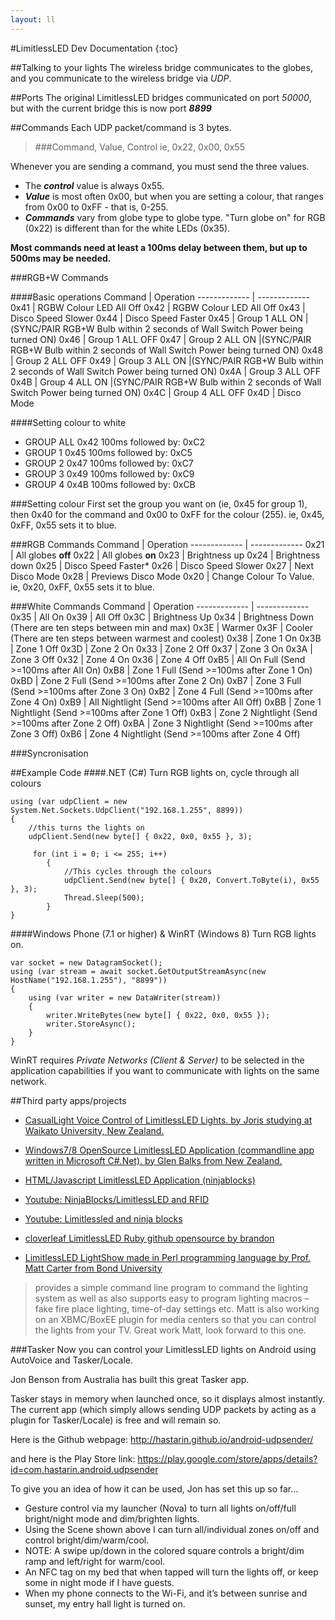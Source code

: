 ```yaml
---
layout: ll
---
```


#LimitlessLED Dev Documentation
{:toc}

##Talking to your lights
The wireless bridge communicates to the globes, and you communicate to the wireless bridge via <em>UDP</em>.<br />

##Ports
The original LimitlessLED bridges communicated on port *50000*, but with the current bridge this is now port ***8899***

##Commands
Each UDP packet/command is 3 bytes. 

>###Command, Value, Control
ie, 0x22, 0x00, 0x55

Whenever you are sending a command, you must send the three values. 

* The ***control*** value is always 0x55. 
* ***Value*** is most often 0x00, but when you are setting a colour, that ranges from 0x00 to 0xFF - that is, 0-255.
* ***Commands***  vary from globe type to globe type. "Turn globe on" for RGB (0x22) is different than for the white LEDs (0x35).

**Most commands need at least a 100ms delay between them, but up to 500ms may be needed.**

###RGB+W Commands

####Basic operations
Command | Operation
------------- | -------------
0x41 | RGBW Colour LED All Off
0x42 | RGBW Colour LED All Off
0x43 | Disco Speed Slower
0x44 | Disco Speed Faster
0x45 | Group 1 ALL ON
     |(SYNC/PAIR RGB+W Bulb within 2 seconds of Wall Switch Power being turned ON)
0x46 | Group 1 ALL OFF
0x47 | Group 2 ALL ON
     |(SYNC/PAIR RGB+W Bulb within 2 seconds of Wall Switch Power being turned ON)
0x48 | Group 2 ALL OFF
0x49 | Group 3 ALL ON
     |(SYNC/PAIR RGB+W Bulb within 2 seconds of Wall Switch Power being turned ON)
0x4A | Group 3 ALL OFF
0x4B | Group 4 ALL ON
     |(SYNC/PAIR RGB+W Bulb within 2 seconds of Wall Switch Power being turned ON)
0x4C | Group 4 ALL OFF
0x4D | Disco Mode     

####Setting colour to white
* GROUP ALL  0x42    100ms followed by:	0xC2
* GROUP 1    0x45	100ms followed by:	0xC5
* GROUP 2    0x47	100ms followed by:	0xC7
* GROUP 3    0x49	100ms followed by:	0xC9
* GROUP 4    0x4B	100ms followed by:	0xCB

###Setting colour
First set the group you want on (ie, 0x45 for  group 1), then 0x40 for the command and 0x00 to 0xFF for the colour (255).  ie, 0x45, 0xFF, 0x55 sets it to blue.

###RGB Commands
Command | Operation
------------- | -------------
0x21 |	All globes **off**
0x22 |	All globes **on**
0x23 |	Brightness up
0x24 |	Brightness down
0x25 |	Disco Speed Faster*
0x26 |  Disco Speed Slower
0x27 |  Next Disco Mode
0x28 |  Previews Disco Mode
0x20 |  Change Colour To Value. ie, 0x20, 0xFF, 0x55 sets it to blue.

###White Commands
Command | Operation
------------- | -------------
0x35 | All On
0x39 | All Off
0x3C | Brightness Up
0x34 | Brightness Down (There are ten steps between min and max)
0x3E | Warmer
0x3F | Cooler (There are ten steps between warmest and coolest)
0x38 | Zone 1 On
0x3B | Zone 1 Off
0x3D | Zone 2 On
0x33 | Zone 2 Off
0x37 | Zone 3 On
0x3A | Zone 3 Off
0x32 | Zone 4 On
0x36 | Zone 4 Off
0xB5 | All On Full (Send >=100ms after All On)
0xB8 | Zone 1 Full (Send >=100ms after Zone 1 On)
0xBD | Zone 2 Full (Send >=100ms after Zone 2 On)
0xB7 | Zone 3 Full (Send >=100ms after Zone 3 On)
0xB2 | Zone 4 Full (Send >=100ms after Zone 4 On)
0xB9 | All Nightlight (Send >=100ms after All Off)
0xBB | Zone 1 Nightlight (Send >=100ms after Zone 1 Off)
0xB3 | Zone 2 Nightlight (Send >=100ms after Zone 2 Off)
0xBA | Zone 3 Nightlight (Send >=100ms after Zone 3 Off)
0xB6 | Zone 4 Nightlight (Send >=100ms after Zone 4 Off)

###Syncronisation

##Example Code
####.NET  (C#)
Turn RGB lights on, cycle through all colours

	using (var udpClient = new System.Net.Sockets.UdpClient("192.168.1.255", 8899))
	{
		//this turns the lights on
	    udpClient.Send(new byte[] { 0x22, 0x0, 0x55 }, 3);
	
	     for (int i = 0; i <= 255; i++)
            {
            	//This cycles through the colours
                udpClient.Send(new byte[] { 0x20, Convert.ToByte(i), 0x55 }, 3);
                Thread.Sleep(500);
            }
	}

####Windows Phone (7.1 or higher) & WinRT (Windows 8)
Turn RGB lights on.

	var socket = new DatagramSocket();
	using (var stream = await socket.GetOutputStreamAsync(new HostName("192.168.1.255"), "8899"))
	{
		using (var writer = new DataWriter(stream))
		{
			writer.WriteBytes(new byte[] { 0x22, 0x0, 0x55 });
			writer.StoreAsync();
		}
	}
            
WinRT requires *Private Networks (Client & Server)* to be selected in the application capabilities if you want to communicate with lights on the same network.

##Third party apps/projects
* [CasualLight Voice Control of LimitlessLED Lights. by Joris studying at Waikato University, New Zealand.](https://chrome.google.com/webstore/detail/casuallight/kehomlifkcmfagnefddfmiiemeaiogfj)

* [Windows7/8 OpenSource LimitlessLED Application (commandline app written in Microsoft C#.Net). by Glen Balks from New Zealand.](https://github.com/qyiet/LimitlessLED)

* [HTML/Javascript LimitlessLED Application (ninjablocks)](https://github.com/jzGreen/ninja-limitlessLED)
 * [Youtube: NinjaBlocks/LimitlessLED and RFID](http://www.youtube.com/watch?v=n8gRqzbA9bs&feature=player_embedded)
  * [Youtube: Limitlessled and ninja blocks](http://www.youtube.com/watch?feature=player_embedded&v=AMaJZQns9Vc)

* [cloverleaf LimitlessLED Ruby github opensource by brandon](https://github.com/brandon-dacrib/cloverleaf/blob/master/app/helpers/limitlessled-rgb.rb)

* [LimitlessLED LightShow made in Perl programming language by Prof. Matt Carter from Bond University](https://github.com/hash-bang/Lightshow)
> provides a simple command line program to command the lighting system as well as also supports easy to program lighting macros – fake fire place lighting, time-of-day settings etc.
> Matt is also working on an XBMC/BoxEE plugin for media centers so that you can control the lights from your TV. Great work Matt, look forward to this one.

###Tasker
Now you can control your LimitlessLED lights on Android using AutoVoice and Tasker/Locale.

Jon Benson from Australia has built this great Tasker app.

Tasker stays in memory when launched once, so it displays almost instantly.
The current app (which simply allows sending UDP packets by acting as a plugin for Tasker/Locale) is free and will remain so.

Here is the Github webpage:
http://hastarin.github.io/android-udpsender/

and here is the Play Store link:
https://play.google.com/store/apps/details?id=com.hastarin.android.udpsender

To give you an idea of how it can be used, Jon has set this up so far…  

* Gesture control via my launcher (Nova) to turn all lights on/off/full bright/night mode and dim/brighten lights.
* Using the Scene shown above I can turn all/individual zones on/off and control bright/dim/warm/cool.
* NOTE: A swipe up/down in the colored square controls a bright/dim ramp and left/right for warm/cool.
* An NFC tag on my bed that when tapped will turn the lights off, or keep some in night mode if I have guests.
* When my phone connects to the Wi-Fi, and it’s between sunrise and sunset, my entry hall light is turned on.